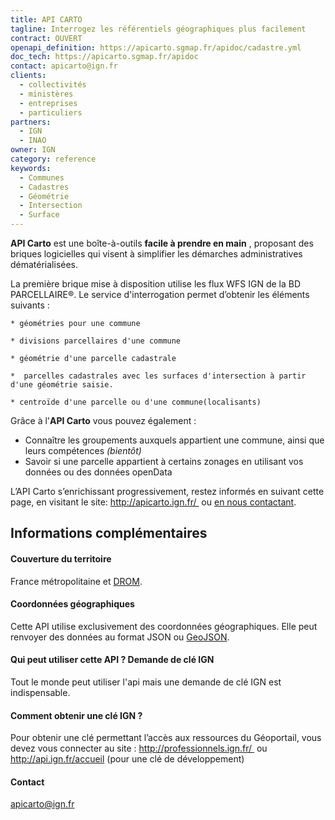 ```yaml
---
title: API CARTO
tagline: Interrogez les référentiels géographiques plus facilement
contract: OUVERT
openapi_definition: https://apicarto.sgmap.fr/apidoc/cadastre.yml
doc_tech: https://apicarto.sgmap.fr/apidoc
contact: apicarto@ign.fr
clients:
  - collectivités
  - ministères
  - entreprises
  - particuliers
partners:
  - IGN
  - INAO
owner: IGN
category: reference
keywords:
  - Communes
  - Cadastres
  - Géométrie
  - Intersection
  - Surface
---
```


__API Carto__ est une boîte-à-outils __facile à prendre en main__ , proposant des briques logicielles qui visent à simplifier les démarches administratives dématérialisées.

La première brique mise à disposition utilise les flux WFS IGN de la BD PARCELLAIRE®.
Le service d'interrogation permet d’obtenir les éléments suivants :
   
    * géométries pour une commune
    
    * divisions parcellaires d'une commune
    
    * géométrie d'une parcelle cadastrale
    
    *  parcelles cadastrales avec les surfaces d'intersection à partir d'une géométrie saisie.
    
    * centroïde d'une parcelle ou d'une commune(localisants)

Grâce à l'__API Carto__ vous pouvez également :

* Connaître les groupements auxquels appartient une commune, ainsi que leurs compétences _(bientôt)_
* Savoir si une parcelle appartient à certains zonages en utilisant vos données ou des données openData

L’API Carto s’enrichissant progressivement, restez informés en suivant cette page, en visitant le site: http://apicarto.ign.fr/  ou [en nous contactant](mailto:apicarto@ign.fr).


## Informations complémentaires

#### Couverture du territoire

France métropolitaine et [DROM](https://fr.wikipedia.org/wiki/D%C3%A9partement_et_r%C3%A9gion_d%27outre-mer).

#### Coordonnées géographiques

Cette API utilise exclusivement des coordonnées géographiques.
Elle peut renvoyer des données au format JSON ou  [GeoJSON](http://geojson.org).

#### Qui peut utiliser cette API ? Demande de clé IGN

Tout le monde peut utiliser l'api mais une demande de clé IGN est indispensable.

#### Comment obtenir une clé IGN ?
Pour obtenir une clé permettant l’accès aux ressources du Géoportail, vous devez vous connecter au site : http://professionnels.ign.fr/  ou  http://api.ign.fr/accueil (pour une clé de développement)


#### Contact

apicarto@ign.fr
